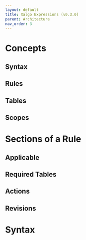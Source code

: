 ```yaml
---
layout: default
title: Xalgo Expressions (v0.3.0)
parent: Architecture
nav_order: 3
---
```


# Concepts

## Syntax

## Rules

## Tables

## Scopes

# Sections of a Rule

## Applicable

## Required Tables

## Actions

## Revisions

# Syntax

